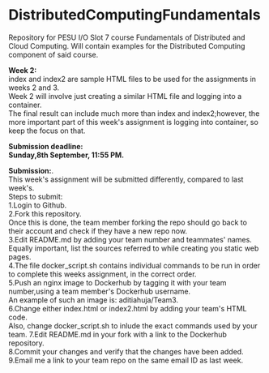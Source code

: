 # DistributedComputingFundamentals

Repository for PESU I/O Slot 7 course Fundamentals of Distributed and Cloud Computing. Will contain examples for the Distributed Computing component of said course.

**Week 2:**  
index and index2 are sample HTML files to be used for the assignments in weeks 2 and 3.  
Week 2 will involve just creating a similar HTML file and logging into a container.    
The final result can include much more than index and index2;however, the more important part of this week's assignment is logging into container, so keep the focus on that.  

**Submission deadline:  
Sunday,8th September, 11:55 PM.**

**Submission:**.   
This week's assignment will be submitted differently, compared to last week's.  
Steps to submit:  
1.Login to Github.  
2.Fork this repository.  
Once this is done, the team member forking the repo should go back to their account and check if they have a new repo now.  
3.Edit README.md by adding your team number and teammates' names.   
Equally important, list the sources referred to while creating you static web pages.  
4.The file docker_script.sh contains individual commands to be run in order to complete this weeks assignment, in the correct order.  
5.Push an nginx image to Dockerhub by tagging it with your team number,using a team member's Dockerhub username.  
An example of such an image is: aditiahuja/Team3.    
6.Change either index.html or index2.html by adding your team's HTML code.      
Also, change docker_script.sh to inlude the exact commands used by your team.
7.Edit README.md in your fork with a link to the Dockerhub repository.    
8.Commit your changes and verify that the changes have been added.  
9.Email me a link to your team repo on the same email ID as last week.   







